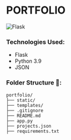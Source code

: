 # PORTFOLIO

![Flask](https://img.shields.io/badge/Flask-000000?style=for-the-badge&logo=flask&logoColor=white)


### Technologies Used:
- Flask
- Python 3.9
- JSON


### Folder Structure 📂:
```
portfolio/
├── static/
├── templates/
├── .gitignore
├── README.md
├── app.py
├── projects.json
├── requirements.txt

